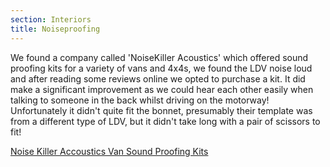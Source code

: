 ```yaml
---
section: Interiors
title: Noiseproofing
---
```


We found a company called 'NoiseKiller Acoustics' which offered sound proofing kits for a variety of vans and 4x4s, we found the LDV noise loud and after reading some reviews online we opted to purchase a kit. It did make a significant improvement as we could hear each other easily when talking to someone in the back whilst driving on the motorway! Unfortunately it didn't quite fit the bonnet, presumably their template was from a different type of LDV, but it didn't take long with a pair of scissors to fit!

<div class="flickrslideshow" data-ids="[7338243042,7338233414,7338224898,7338214236]">
</div>

[Noise Killer Accoustics Van Sound Proofing Kits](http://www.noisekiller.co.uk/ "Noise Killer Accoustics Van Sound Proofing Kits")